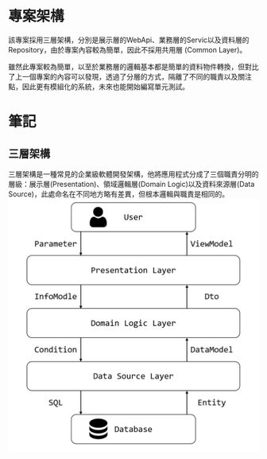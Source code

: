# 專案架構
該專案採用三層架構，分別是展示層的WebApi、業務層的Servic以及資料層的Repository，由於專案內容較為簡單，因此不採用共用層 (Common Layer)。

雖然此專案較為簡單，以至於業務層的邏輯基本都是簡單的資料物件轉換，但對比了上一個專案的內容可以發現，透過了分層的方式，隔離了不同的職責以及關注點，因此更有模組化的系統，未來也能開始編寫單元測試。

# 筆記
## 三層架構
三層架構是一種常見的企業級軟體開發架構，他將應用程式分成了三個職責分明的層級：展示層(Presentation)、領域邏輯層(Domain Logic)以及資料來源層(Data Source)，此處命名在不同地方略有差異，但根本邏輯與職責是相同的。
![](./img/ThreeLayerArchitecture.png)



